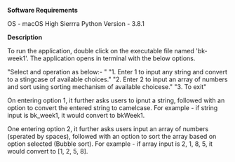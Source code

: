 **Software Requirements**

OS - macOS High Sierrra
Python Version - 3.8.1

**Description**

To run the application, double click on the executable file named 'bk-week1'. The application opens in terminal with the below options.

"Select and operation as below:- "
"1. Enter 1 to input any string and convert to a stingcase of available choices."
"2. Enter 2 to input an array of numbers and sort using sorting mechanism of available choicese."
"3. To exit"

On entering option 1, it further asks users to ipnut a string, followed with an option to convert the entered string to camelcase.
For example - if string input is bk_week1, it would convert to bkWeek1.

One entering option 2, it further asks users input an array of numbers (sperated by spaces), followed with an option to sort the array based on option selected (Bubble sort).
For example - if array input is 2, 1, 8, 5, it would convert to [1, 2, 5, 8].